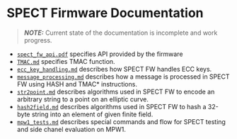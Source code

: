 # SPECT Firmware Documentation

> **_NOTE:_** Current state of the documentation is incomplete and work progress.

- [`spect_fw_api.pdf`](spect_fw_api/pdf/spect_fw_api.pdf) specifies API provided by the firmware
- [`TMAC.md`](TMAC.md) specifies TMAC function.
- [`ecc_key_handling.md`](ecc_key_handling.md) describes how SPECT FW handles ECC keys.
- [`message_processing.md`](message_processing.md) describes how a message is processed in SPECT FW using HASH and TMAC* instructions.
- [`str2point.md`](str2point.md) describes algorithms used in SPECT FW to encode an arbitrary string to a point on an elliptic curve.
- [`hash2field.md`](hash2field.md) describes algorithms used in SPECT FW to hash a 32-byte string into an element of given finite field.
- [`mpw1_tests.md`](mpw1_tests.md) describes special commands and flow for SPECT testing and side chanel evaluation on MPW1.

